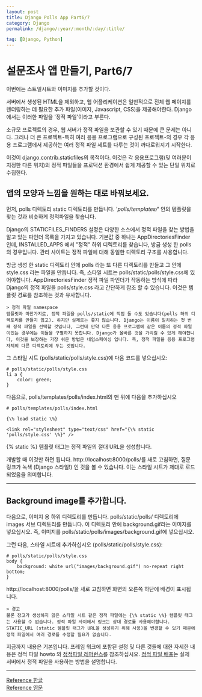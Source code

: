 ```yaml
---
layout: post
title: Django Polls App Part6/7
category: Django
permalink: /django/:year/:month/:day/:title/

tag: [Django, Python]
---
```

# 설문조사 앱 만들기, Part6/7

이번에는 스트일시트와 이미지를 추가할 것이다.

서버에서 생성된 HTML을 제외하고, 웹 어플리케이션은 일반적으로 전체 웹 페이지를 렌더링하는 데 필요한 추가 파일(이미지, Javascript, CSS)을 제공해야한다. Django에서는 이러한 파일을 '정적 파일'이라고 부른다.

소규모 프로젝트의 경우, 웹 서버가 정적 파일을 보관할 수 있기 때문에 큰 문제는 아니다. 그러나 더 큰 프로젝트-특히 여러 응용 프로그램으로 구성된 프로젝트-의 경우 각 응용 프로그램에서 제공하는 여러 정적 파일 세트를 다루는 것이 까다로워지기 시작한다.

이것이 django.contrib.staticfiles의 목적이다. 이것은 각 응용프로그램(및 여러분이 지정한 다른 위치)의 정적 파일들을 프로덕션 환경에서 쉽게 제공할 수 있는 단일 위치로 수집한다.

## 앱의 모양과 느낌을 원하는 대로 바꿔보세요.
먼저, polls 디렉토리 static 디렉토리를 만듭니다. '_polls/templates/_' 안의 템플릿을 찾는 것과 비슷하게 정적파일을 찾습니다.

Django의 STATICFILES_FINDERS 설정은 다양한 소스에서 정적 파일을 찾는 방법을 알고 있는 파인더 목록을 가지고 있습니다. 기본값 중 하나는 AppDirectoriesFinder 인데, INSTALLED_APPS 에서 "정적" 하위 디렉토리를 찾습니다, 방금 생성 한 polls 의 경우입니다. 관리 사이트는 정적 파일에 대해 동일한 디렉토리 구조를 사용합니다.

방금 생성 한 static 디렉토리 안에 polls 라는 또 다른 디렉토리를 만들고 그 안에 style.css 라는 파일을 만듭니다. 즉, 스타일 시트는 polls/static/polls/style.css에 있어야합니다. AppDirectoriesFinder 정적 파일 파인더가 작동하는 방식에 따라 Django의 정적 파일을 polls/style.css 라고 간단하게 참조 할 수 있습니다. 이것은 템플릿 경로를 참조하는 것과 유사합니다.

~~~
> 정적 파일 namespace
템플릿과 마찬가지로, 정적 파일을 polls/static에 직접 둘 수도 있습니다(polls 하위 디렉토리를 만들지 않고). 하지만 실제로는 좋지 않습니다. Django는 이름이 일치하는 첫 번째 정적 파일을 선택할 것입니다, 그런데 만약 다른 응용 프로그램에 같은 이름의 정적 파일이있는 경우에는 이들을 구별하지 못합니다. Django가 올바른 것을 가리킬 수 있게 해야합니다, 이것을 보장하는 가장 쉬운 방법은 네임스페이싱 입니다. 즉, 정적 파일을 응용 프로그램 자체의 다른 디렉토리에 두는 것입니다.
~~~

그 스타일 시트 (polls/static/polls/style.css)에 다음 코드를 넣으십시오:

~~~
# polls/static/polls/style.css
li a {
    color: green;
}
~~~

다음으로, polls/templates/polls/index.html의 맨 위에 다음을 추가하십시오
~~~
# polls/templates/polls/index.html

{\% load static \%}

<link rel="stylesheet" type="text/css" href="{\% static 'polls/style.css' \%}" />
~~~
{\% static \%} 템플릿 태그는 정적 파일의 절대 URL을 생성합니다.

개발할 때 이것만 하면 됩니다. http://localhost:8000/polls/를 새로 고침하면, 질문 링크가 녹색 (Django 스타일!) 인 것을 볼 수 있습니다. 이는 스타일 시트가 제대로 로드되었음을 의미합니다.

***
## Background image를 추가합니다.
다음으로, 이미지 용 하위 디렉토리를 만듭니다. polls/static/polls/ 디렉토리에 images 서브 디렉토리를 만듭니다. 이 디렉토리 안에 background.gif라는 이미지를 넣으십시오. 즉, 이미지를 polls/static/polls/images/background.gif에 넣으십시오.

그런 다음, 스타일 시트에 추가하십시오 (polls/static/polls/style.css):

~~~
# polls/static/polls/style.css
body {
    background: white url("images/background.gif") no-repeat right bottom;
}
~~~

http://localhost:8000/polls/을 새로 고침하면 화면의 오른쪽 하단에 배경이 표시됩니다.

~~~
> 경고
물론 장고가 생성하지 않은 스타일 시트 같은 정적 파일에는 {\% static \%} 템플릿 태그는 사용할 수 없습니다. 정적 파일 사이에서 링크는 상대 경로를 사용해야합니다. STATIC_URL (static 템플릿 태그가 URL을 생성하기 위해 사용)을 변경할 수 있기 때문에 정적 파일에서 여러 경로를 수정할 필요가 없습니다.
~~~

지금까지 내용은 기본입니다. 프레임 워크에 포함된 설정 및 다른 것들에 대한 자세한 내용은 정적 파일 howto 와 [정적파일 레퍼런스](https://docs.djangoproject.com/ko/1.11/ref/contrib/staticfiles/)를 참조하십시오. [정적 파일 배포](https://docs.djangoproject.com/ko/1.11/howto/static-files/deployment/)는 실제 서버에서 정적 파일을 사용하는 방법을 설명합니다.


***
[Reference 한글](https://docs.djangoproject.com/ko/1.11/intro/tutorial06/)
<br>
[Reference 영문](https://docs.djangoproject.com/en/2.1/intro/tutorial06/)



